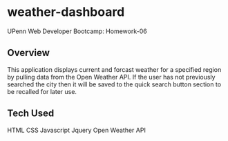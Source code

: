 # weather-dashboard
UPenn Web Developer Bootcamp: Homework-06

## Overview
This application displays current and forcast weather for a specified region by pulling data from the Open Weather API. If the user has not previously searched the city then it will be saved to the quick search button section to be recalled for later use. 

## Tech Used
HTML
CSS
Javascript
Jquery
Open Weather API